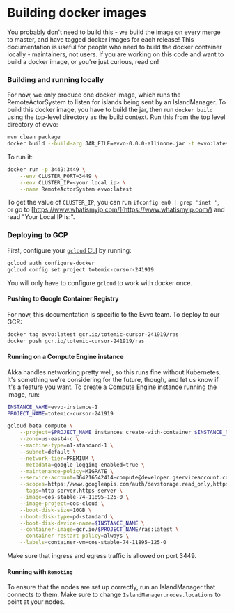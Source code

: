 # Building docker images

You probably don't need to build this - we build the image on every merge to master, and have tagged docker images for each release! This documentation is useful for people who need to build the docker container locally - maintainers, not users. If you are working on this code and want to build a docker image, or you're just curious, read on! 

### Building and running locally
For now, we only produce one docker image, which runs the RemoteActorSystem to listen for islands being sent by an IslandManager. To build this docker image, you have to build the jar, then run `docker build` using the top-level directory as the build context. Run this from the top level directory of evvo:
```bash 
mvn clean package
docker build --build-arg JAR_FILE=evvo-0.0.0-allinone.jar -t evvo:latest -f docker/Dockerfile .
```

To run it:
```bash
docker run -p 3449:3449 \
    --env CLUSTER_PORT=3449 \
    --env CLUSTER_IP=<your local ip> \
    --name RemoteActorSystem evvo:latest
```

To get the value of `CLUSTER_IP`, you can run `ifconfig en0 | grep 'inet '`, or go to [https://www.whatismyip.com/](https://www.whatismyip.com/) and read "Your Local IP is:".


### Deploying to GCP
First, configure your [`gcloud` CLI](https://cloud.google.com/container-registry/docs/advanced-authentication) by running:
```bash
gcloud auth configure-docker
gcloud config set project totemic-cursor-241919
```
You will only have to configure `gcloud` to work with docker once.

#### Pushing to Google Container Registry
For now, this documentation is specific to the Evvo team. To deploy to our GCR:
```bash
docker tag evvo:latest gcr.io/totemic-cursor-241919/ras
docker push gcr.io/totemic-cursor-241919/ras
```

#### Running on a Compute Engine instance
Akka handles networking pretty well, so this runs fine without Kubernetes. It's something we're considering for the future, though, and let us know if it's a feature you want. To create a Compute Engine instance running the image, run:

```bash
INSTANCE_NAME=evvo-instance-1
PROJECT_NAME=totemic-cursor-241919

gcloud beta compute \
    --project=$PROJECT_NAME instances create-with-container $INSTANCE_NAME \
    --zone=us-east4-c \
    --machine-type=n1-standard-1 \
    --subnet=default \
    --network-tier=PREMIUM \
    --metadata=google-logging-enabled=true \
    --maintenance-policy=MIGRATE \
    --service-account=364216542414-compute@developer.gserviceaccount.com \
    --scopes=https://www.googleapis.com/auth/devstorage.read_only,https://www.googleapis.com/auth/logging.write,https://www.googleapis.com/auth/monitoring.write,https://www.googleapis.com/auth/servicecontrol,https://www.googleapis.com/auth/service.management.readonly,https://www.googleapis.com/auth/trace.append \
    --tags=http-server,https-server \
    --image=cos-stable-74-11895-125-0 \
    --image-project=cos-cloud \
    --boot-disk-size=10GB \
    --boot-disk-type=pd-standard \
    --boot-disk-device-name=$INSTANCE_NAME \
    --container-image=gcr.io/$PROJECT_NAME/ras:latest \
    --container-restart-policy=always \
    --labels=container-vm=cos-stable-74-11895-125-0
```

Make sure that ingress and egress traffic is allowed on port 3449.


#### Running with `Remoting`
To ensure that the nodes are set up correctly, run an IslandManager that connects to them. Make sure to change `IslandManager.nodes.locations` to point at your nodes.
